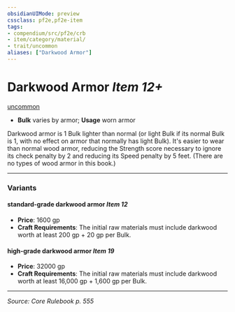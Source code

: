 ```yaml
---
obsidianUIMode: preview
cssclass: pf2e,pf2e-item
tags:
- compendium/src/pf2e/crb
- item/category/material/
- trait/uncommon
aliases: ["Darkwood Armor"]
---
```

# Darkwood Armor *Item 12+*  
[uncommon](rules/traits/uncommon.md "Uncommon Rarity Trait")  

- **Bulk** varies by armor; **Usage** worn armor

Darkwood armor is 1 Bulk lighter than normal (or light Bulk if its normal Bulk is 1, with no effect on armor that normally has light Bulk). It's easier to wear than normal wood armor, reducing the Strength score necessary to ignore its check penalty by 2 and reducing its Speed penalty by 5 feet. (There are no types of wood armor in this book.)

---
### Variants

#### standard-grade darkwood armor *Item 12*

- **Price**: 1600 gp
- **Craft Requirements**: The initial raw materials must include darkwood worth at least 200 gp + 20 gp per Bulk.

#### high-grade darkwood armor *Item 19*

- **Price**: 32000 gp
- **Craft Requirements**: The initial raw materials must include darkwood worth at least 16,000 gp + 1,600 gp per Bulk.

---
*Source: Core Rulebook p. 555*